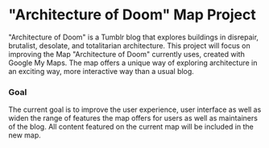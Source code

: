 # "Architecture of Doom" Map Project

"Architecture of Doom" is a Tumblr blog that explores buildings in disrepair, brutalist, desolate, and totalitarian architecture. 
This project will focus on improving the Map "Architecture of Doom" currently uses, created with Google My Maps. The map offers a unique way of exploring architecture in an exciting way, more interactive way than a usual blog.


### Goal

The current goal is to improve the user experience, user interface as well as widen the range of features the map offers for users as well as maintainers of the blog. All content featured on the current map will be included in the new map.
